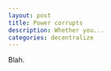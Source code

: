 ```yaml
---
layout: post
title: Power corrupts
description: Whether you...
categories: decentralize
---
```


Blah.
